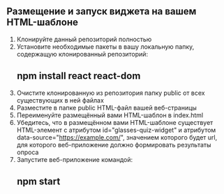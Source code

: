 ## Размещение и запуск виджета на вашем HTML-шаблоне

1. Клонируйте данный репозиторий полностью
2. Установите необходимые пакеты в вашу локальную папку, содержащую клонированный репозиторий:
   ## npm install react react-dom
3. Очистите клонированную из репозитория папку public от всех существующих в ней файлах
4. Разместите в папке public HTML-файл вашей веб-страницы
5. Переименуйте размещённый вами HTML-шаблон в index.html
6. Убедитесь, что в размещённом вами HTML-шаблоне существует HTML-элемент с атрибутом id="glasses-quiz-widget" и атрибутом data-source="https://example.com/", значением которого будет url, для которого веб-приложение должно формировать результаты опроса
7. Запустите веб-приложение командой: 
   ## npm start
